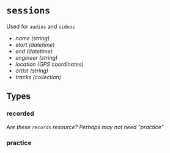 # `sessions`

  Used for `audios` and `videos`

  - *name* _(string)_
  - *start* _(datetime)_
  - *end*  _(datetime)_
  - *engineer* _(string)_
  - *location* _(GPS coordinates)_
  - *artist* _(string)_
  - *tracks* _(collection)_


## Types


### recorded

  _Are these `records` resource? Perhaps may not need "practice"_


### practice
